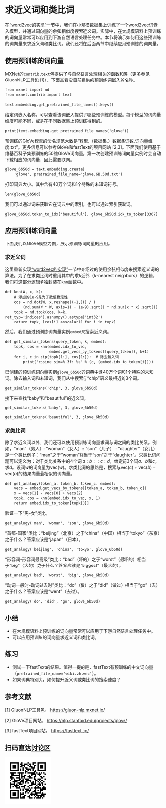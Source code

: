 # 求近义词和类比词

在[“word2vec的实现”](./word2vec-gluon.html)一节中，我们在小规模数据集上训练了一个word2vec词嵌入模型，并通过词向量的余弦相似度搜索近义词。实际中，在大规模语料上预训练的词向量常常可以应用到下游自然语言处理任务中。本节将演示如何用这些预训练的词向量来求近义词和类比词。我们还将在后面两节中继续应用预训练的词向量。

## 使用预训练的词向量

MXNet的`contrib.text`包提供了与自然语言处理相关的函数和类（更多参见GluonNLP工具包 [1]）。下面查看它目前提供的预训练词嵌入的名称。

```{.python .input}
from mxnet import nd
from mxnet.contrib import text

text.embedding.get_pretrained_file_names().keys()
```

给定词嵌入名称，可以查看该词嵌入提供了哪些预训练的模型。每个模型的词向量维度可能不同，或是在不同数据集上预训练得到的。

```{.python .input  n=35}
print(text.embedding.get_pretrained_file_names('glove'))
```

预训练的GloVe模型的命名规范大致是“模型.（数据集.）数据集词数.词向量维度.txt”。更多信息可以参考GloVe和fastText的项目网站 [2,3]。下面我们使用基于维基百科子集预训练的50维GloVe词向量。第一次创建预训练词向量实例时会自动下载相应的词向量，因此需要联网。

```{.python .input  n=11}
glove_6b50d = text.embedding.create(
    'glove', pretrained_file_name='glove.6B.50d.txt')
```

打印词典大小。其中含有40万个词和1个特殊的未知词符号。

```{.python .input}
len(glove_6b50d)
```

我们可以通过词来获取它在词典中的索引，也可以通过索引获取词。

```{.python .input  n=12}
glove_6b50d.token_to_idx['beautiful'], glove_6b50d.idx_to_token[3367]
```

## 应用预训练词向量

下面我们以GloVe模型为例，展示预训练词向量的应用。

### 求近义词

这里重新实现[“word2vec的实现”](./word2vec-gluon.html)一节中介绍过的使用余弦相似度来搜索近义词的算法。为了在求类比词时重用其中的求$k$近邻（$k$-nearest neighbors）的逻辑，我们将这部分逻辑单独封装在`knn`函数中。

```{.python .input}
def knn(W, x, k):
    # 添加的1e-9是为了数值稳定性
    cos = nd.dot(W, x.reshape((-1,))) / (
        (nd.sum(W * W, axis=1) + 1e-9).sqrt() * nd.sum(x * x).sqrt())
    topk = nd.topk(cos, k=k, ret_typ='indices').asnumpy().astype('int32')
    return topk, [cos[i].asscalar() for i in topk]
```

然后，我们通过预训练词向量实例`embed`来搜索近义词。

```{.python .input}
def get_similar_tokens(query_token, k, embed):
    topk, cos = knn(embed.idx_to_vec,
                    embed.get_vecs_by_tokens([query_token]), k+1)
    for i, c in zip(topk[1:], cos[1:]):  # 除去输入词
        print('cosine sim=%.3f: %s' % (c, (embed.idx_to_token[i])))
```

已创建的预训练词向量实例`glove_6b50d`的词典中含40万个词和1个特殊的未知词。除去输入词和未知词，我们从中搜索与“chip”语义最相近的3个词。

```{.python .input}
get_similar_tokens('chip', 3, glove_6b50d)
```

接下来查找“baby”和“beautiful”的近义词。

```{.python .input}
get_similar_tokens('baby', 3, glove_6b50d)
```

```{.python .input}
get_similar_tokens('beautiful', 3, glove_6b50d)
```

### 求类比词

除了求近义词以外，我们还可以使用预训练词向量求词与词之间的类比关系。例如，“man”（男人）: “woman”（女人）:: “son”（儿子） : “daughter”（女儿）是一个类比例子：“man”之于“woman”相当于“son”之于“daughter”。求类比词问题可以定义为：对于类比关系中的4个词 $a : b :: c : d$，给定前3个词$a$、$b$和$c$，求$d$。设词$w$的词向量为$\text{vec}(w)$。求类比词的思路是，搜索与$\text{vec}(c)+\text{vec}(b)-\text{vec}(a)$的结果向量最相似的词向量。

```{.python .input}
def get_analogy(token_a, token_b, token_c, embed):
    vecs = embed.get_vecs_by_tokens([token_a, token_b, token_c])
    x = vecs[1] - vecs[0] + vecs[2]
    topk, cos = knn(embed.idx_to_vec, x, 1)
    return embed.idx_to_token[topk[0]]
```

验证一下“男-女”类比。

```{.python .input  n=18}
get_analogy('man', 'woman', 'son', glove_6b50d)
```

“首都-国家”类比：“beijing”（北京）之于“china”（中国）相当于“tokyo”（东京）之于什么？答案应该是“japan”（日本）。

```{.python .input  n=19}
get_analogy('beijing', 'china', 'tokyo', glove_6b50d)
```

“形容词-形容词最高级”类比：“bad”（坏的）之于“worst”（最坏的）相当于“big”（大的）之于什么？答案应该是“biggest”（最大的）。

```{.python .input  n=20}
get_analogy('bad', 'worst', 'big', glove_6b50d)
```

“动词一般时-动词过去时”类比：“do”（做）之于“did”（做过）相当于“go”（去）之于什么？答案应该是“went”（去过）。

```{.python .input  n=21}
get_analogy('do', 'did', 'go', glove_6b50d)
```

## 小结

* 在大规模语料上预训练的词向量常常可以应用于下游自然语言处理任务中。
* 可以应用预训练的词向量求近义词和类比词。


## 练习

* 测试一下fastText的结果。值得一提的是，fastText有预训练的中文词向量（`pretrained_file_name='wiki.zh.vec'`）。
* 如果词典特别大，如何提升近义词或类比词的搜索速度？




## 参考文献

[1] GluonNLP工具包。 https://gluon-nlp.mxnet.io/

[2] GloVe项目网站。 https://nlp.stanford.edu/projects/glove/

[3] fastText项目网站。 https://fasttext.cc/

## 扫码直达[讨论区](https://discuss.gluon.ai/t/topic/4373)

![](../img/qr_similarity-analogy.svg)
